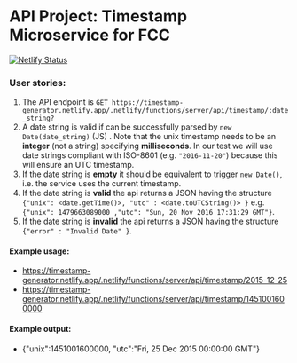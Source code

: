 
# API Project: Timestamp Microservice for FCC

[![Netlify Status](https://api.netlify.com/api/v1/badges/743fd069-8fbd-443c-85b0-0ff752b36ef5/deploy-status)](https://app.netlify.com/sites/timestamp-generator/deploys)

### User stories:

1. The API endpoint is `GET https://timestamp-generator.netlify.app/.netlify/functions/server/api/timestamp/:date_string?`
2. A date string is valid if can be successfully parsed by `new Date(date_string)` (JS) . Note that the unix timestamp needs to be an **integer** (not a string) specifying **milliseconds**. In our test we will use date strings compliant with ISO-8601 (e.g. `"2016-11-20"`) because this will ensure an UTC timestamp.
3. If the date string is **empty** it should be equivalent to trigger `new Date()`, i.e. the service uses the current timestamp.
4. If the date string is **valid** the api returns a JSON having the structure 
`{"unix": <date.getTime()>, "utc" : <date.toUTCString()> }`
e.g. `{"unix": 1479663089000 ,"utc": "Sun, 20 Nov 2016 17:31:29 GMT"}`.
5. If the date string is **invalid** the api returns a JSON having the structure `{"error" : "Invalid Date" }`.

#### Example usage:
* https://timestamp-generator.netlify.app/.netlify/functions/server/api/timestamp/2015-12-25
* https://timestamp-generator.netlify.app/.netlify/functions/server/api/timestamp/1451001600000

#### Example output:
* {"unix":1451001600000, "utc":"Fri, 25 Dec 2015 00:00:00 GMT"}
